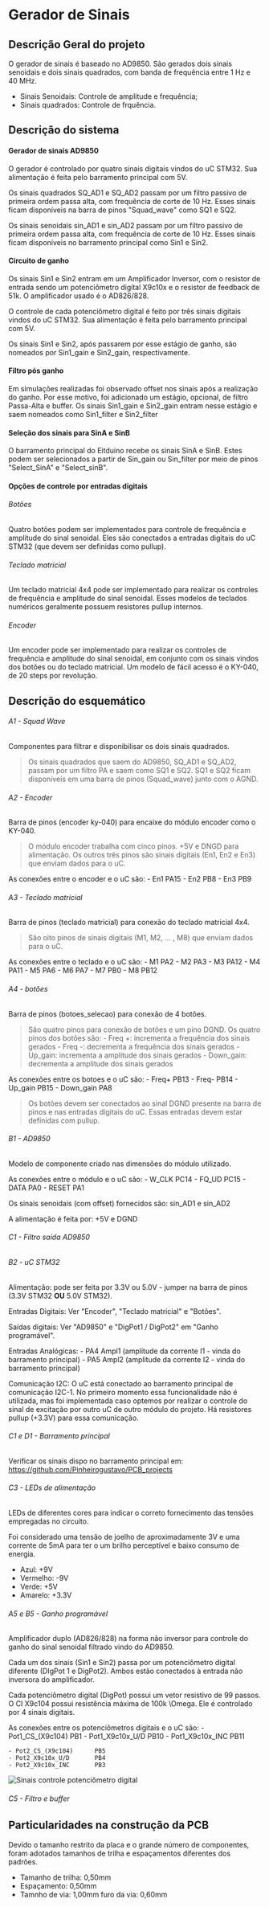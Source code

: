 # Gerador de Sinais

## Descrição Geral do projeto

O gerador de sinais é baseado no AD9850. São gerados dois sinais senoidais e dois sinais quadrados, com banda de frequência entre 1 Hz e 40 MHz.

 - Sinais Senoidais: Controle de amplitude e frequência;
 - Sinais quadrados: Controle de frquência.
 
 
## Descrição do sistema

#### Gerador de sinais AD9850

O gerador é controlado por quatro sinais digitais vindos do uC STM32. Sua alimentação é feita pelo barramento principal com 5V.

Os sinais quadrados SQ_AD1 e SQ_AD2 passam por um filtro passivo de primeira ordem passa alta, com frequência de corte de 10 Hz. Esses sinais ficam disponíveis na barra de pinos "Squad_wave" como SQ1 e SQ2.

Os sinais senoidais sin_AD1 e sin_AD2 passam por um filtro passivo de primeira ordem passa alta, com frequência de corte de 10 Hz. Esses sinais ficam disponíveis no barramento principal  como Sin1 e Sin2.

#### Circuito de ganho

Os sinais Sin1 e Sin2 entram em um Amplificador Inversor, com o resistor de entrada sendo um potenciômetro digital X9c10x e o resistor de feedback de 51k. O amplificador usado é o AD826/828. 

O controle de cada potenciômetro digital é feito por três sinais digitais vindos do uC STM32. Sua alimentação é feita pelo barramento principal com 5V.

Os sinais Sin1 e Sin2, após passarem por esse estágio de ganho, são nomeados por Sin1_gain e Sin2_gain, respectivamente.

#### Filtro pós ganho

Em simulações realizadas foi observado offset nos sinais após a realização do ganho. Por esse motivo, foi adicionado um estágio, opcional, de filtro Passa-Alta e buffer. Os sinais Sin1_gain e Sin2_gain entram nesse estágio e saem nomeados como Sin1_filter e Sin2_filter

#### Seleção dos sinais para SinA e SinB

O barramento principal do Eitduino recebe os sinais SinA e SinB. Estes podem ser selecionados a partir de  Sin_gain ou Sin_filter por meio de pinos "Select_SinA" e "Select_sinB".

#### Opções de controle por entradas digitais

###### Botões

Quatro botões podem ser implementados para controle de frequência e amplitude do sinal senoidal. Eles são conectados a entradas digitais do uC STM32 (que devem ser definidas como pullup).

###### Teclado matricial

Um teclado matricial 4x4 pode ser implementado para realizar os controles de  frequência e amplitude do sinal senoidal. Esses modelos de teclados numéricos geralmente possuem resistores pullup internos.

###### Encoder

Um encoder pode ser implementado para realizar os controles de  frequência e amplitude do sinal senoidal, em conjunto com os sinais vindos dos botões ou do teclado matricial. Um modelo de fácil acesso é o KY-040, de 20 steps por revolução.

## Descrição do esquemático

###### A1 - Squad Wave

Componentes para filtrar e disponibilisar os dois sinais quadrados.

 > Os sinais quadrados que saem do AD9850, SQ_AD1 e SQ_AD2, passam por um filtro PA e saem como SQ1 e SQ2.
 > SQ1 e SQ2 ficam disponíveis em uma barra de pinos (Squad_wave) junto com o AGND.

###### A2 - Encoder

Barra de pinos (encoder ky-040) para encaixe do módulo encoder como o KY-040. 

 > O módulo encoder trabalha com cinco pinos. +5V e DNGD para alimentação. Os outros três pinos são sinais digitais (En1, En2 e En3) que enviam dados para o uC.
 
 As conexões entre o encoder e o uC são:
    - En1       PA15
    - En2       PB8
    - En3       PB9

###### A3 - Teclado matricial

Barra de pinos (teclado matricial) para conexão do teclado matricial 4x4.

 > São oito pinos de sinais digitais (M1, M2, ... , M8) que enviam dados para o uC.

As conexões entre o teclado e o uC são:
    - M1        PA2
    - M2        PA3
    - M3        PA12
    - M4        PA11
    - M5        PA6
    - M6        PA7
    - M7        PB0
    - M8        PB12

###### A4 - botões

Barra de pinos (botoes_selecao) para conexão de 4 botões.

 > São quatro pinos para conexão de botões e um pino DGND. Os quatro pinos dos botões são:
    - Freq +: incrementa a frequência dos sinais gerados
    - Freq -: decrementa a frequência dos sinais gerados
    - Up_gain: incrementa a amplitude dos sinais gerados
    - Down_gain: decrementa a amplitude dos sinais gerados
    
As conexões entre os botoes e o uC são:
    - Freq+         PB13
    - Freq-         PB14
    - Up_gain       PB15
    - Down_gain     PA8
    
 > Os botões devem ser conectados ao sinal DGND presente na barra de pinos  e nas entradas digitais do uC. Essas entradas devem estar definidas com pullup. 

###### B1 - AD9850

Modelo de componente criado nas dimensões do módulo utilizado.

As conexões entre o módulo e o uC são:
    - W_CLK     PC14
    - FQ_UD     PC15
    - DATA      PA0
    - RESET     PA1
    
Os sinais senoidais (com offset) fornecidos são: sin_AD1 e sin_AD2

A alimentação é feita por: +5V e DGND

###### C1 - Filtro saída AD9850

###### B2 - uC STM32

Alimentação: pode ser feita por 3.3V ou 5.0V - jumper na barra de pinos (3.3V STM32 **OU** 5.0V STM32).

Entradas Digitais: Ver "Encoder", "Teclado matricial" e "Botões".

Saídas digitais: Ver "AD9850" e "DigPot1 / DigPot2" em "Ganho programável".

Entradas Analógicas:
    - PA4       Ampl1 (amplitude da corrente I1 - vinda do barramento principal)
    - PA5       Ampl2 (amplitude da corrente I2 - vinda do barramento principal)

Comunicação I2C: O uC está conectado ao barramento principal de comunicação I2C-1. No primeiro momento essa funcionalidade não é utilizada, mas foi implementada caso optemos por realizar o controle do sinal de excitação por outro uC de outro módulo do projeto. 
Há resistores pullup (+3.3V) para essa comunicação.

###### C1 e D1 - Barramento principal

Verificar os sinais dispo no barramento principal em: <https://github.com/Pinheirogustavo/PCB_projects>

###### C3 - LEDs de alimentação

LEDs de diferentes cores para indicar o correto fornecimento das tensões empregadas no circuito.

Foi considerado uma tensão de joelho de aproximadamente 3V e uma corrente de 5mA para ter o um brilho perceptível e baixo consumo de energia.

 - Azul:        +9V
 - Vermelho:    -9V
 - Verde:       +5V
 - Amarelo:     +3.3V

###### A5 e B5 - Ganho programável

Amplificador duplo (AD826/828) na forma não inversor para controle do ganho do sinal senoidal filtrado vindo do AD9850.

Cada um dos sinais (Sin1 e Sin2) passa por um potenciômetro digital diferente (DIgPot 1 e DigPot2). Ambos estão conectados à entrada não inversora do amplificador. 

Cada potenciômetro digital (DigPot) possui um vetor resistivo de 99 passos. O CI X9c104 possui resistência máxima de 100k \Omega. Ele é controlado por 4 sinais digitais.

As conexões entre os potenciômetros digitais e o uC são:
    - Pot1_CS_(X9c104)      PB1
    - Pot1_X9c10x_U/D       PB10
    - Pot1_X9c10x_INC       PB11
    
    - Pot2_CS_(X9c104)      PB5
    - Pot2_X9c10x_U/D       PB4    
    - Pot2_X9c10x_INC       PB3    
    
![Sinais controle potenciômetro digital](https://github.com/Pinheirogustavo/PCB_projects/blob/main/KiCadProjects/Gerador_sinais/Datasheets/Digital-Potentiometer-X9C103s-Mode-selection.jpg)

###### C5 - Filtro e buffer

## Particularidades na construção da PCB

Devido o tamanho restrito da placa e o grande número de componentes, foram adotados tamanhos de trilha e espaçamentos diferentes dos padrões.

 - Tamanho de trilha: 0,50mm
 - Espaçamento: 0,50mm
 - Tamnho de via: 1,00mm furo da via: 0,60mm

